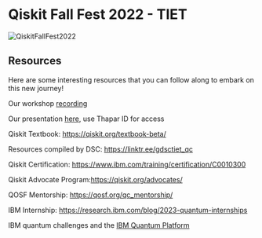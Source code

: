 # Qiskit Fall Fest 2022 - TIET

![QiskitFallFest2022](https://github.com/developer-student-club-thapar/Qiskit-Fall-Fest-2022/blob/main/QiskitFallFest22.png)

## Resources
Here are some interesting resources that you can follow along to embark on this new journey!

Our workshop [recording](https://www.youtube.com/watch?v=APVxt-Trs_o&list=PLY6CWF3NWYvTducILRZCATDwW9DjZvumJ&index=12)

Our presentation [here](https://docs.google.com/presentation/d/1Y42N3gMltLPOtoqwz8eUADKoF25XO3hC-Z7XcgSxTm8/edit?usp=sharing), use Thapar ID for access

Qiskit Textbook: https://qiskit.org/textbook-beta/

Resources compiled by DSC: https://linktr.ee/gdsctiet_qc

Qiskit Certification: https://www.ibm.com/training/certification/C0010300

Qiskit Advocate Program:https://qiskit.org/advocates/

QOSF Mentorship: https://qosf.org/qc_mentorship/

IBM Internship: https://research.ibm.com/blog/2023-quantum-internships

IBM quantum challenges and the [IBM Quantum Platform](https://quantum-computing.ibm.com/)



